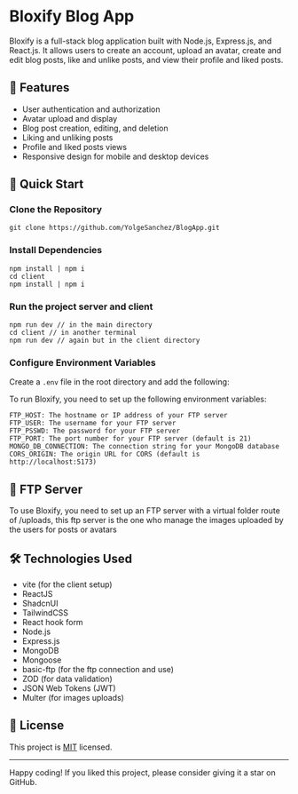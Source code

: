 # Bloxify Blog App

Bloxify is a full-stack blog application built with Node.js, Express.js, and React.js. It allows users to create an account, upload an avatar, create and edit blog posts, like and unlike posts, and view their profile and liked posts.

## 🌟 Features

- User authentication and authorization
- Avatar upload and display
- Blog post creation, editing, and deletion
- Liking and unliking posts
- Profile and liked posts views
- Responsive design for mobile and desktop devices

## 🚀 Quick Start

### Clone the Repository

```
git clone https://github.com/YolgeSanchez/BlogApp.git

```

### Install Dependencies

```
npm install | npm i
cd client
npm install | npm i
```

### Run the project server and client

```
npm run dev // in the main directory
cd client // in another terminal
npm run dev // again but in the client directory
```

### Configure Environment Variables

Create a `.env` file in the root directory and add the following:

To run Bloxify, you need to set up the following environment variables:

```
FTP_HOST: The hostname or IP address of your FTP server
FTP_USER: The username for your FTP server
FTP_PSSWD: The password for your FTP server
FTP_PORT: The port number for your FTP server (default is 21)
MONGO_DB_CONNECTION: The connection string for your MongoDB database
CORS_ORIGIN: The origin URL for CORS (default is http://localhost:5173)
```

## 📁 FTP Server
To use Bloxify, you need to set up an FTP server with a virtual folder route of /uploads, this ftp server is the one who manage the images uploaded by the users for posts or avatars

## 🛠️ Technologies Used

- vite (for the client setup)
- ReactJS
- ShadcnUI
- TailwindCSS
- React hook form
- Node.js
- Express.js
- MongoDB
- Mongoose
- basic-ftp (for the ftp connection and use)
- ZOD (for data validation)
- JSON Web Tokens (JWT)
- Multer (for images uploads)

## 📝 License

This project is [MIT](https://opensource.org/licenses/MIT) licensed.

---

Happy coding! If you liked this project, please consider giving it a star on GitHub.
